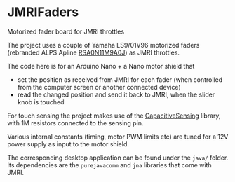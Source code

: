 # JMRIFaders
Motorized fader board for JMRI throttles

The project uses a couple of Yamaha LS9/01V96 motorized faders (rebranded ALPS Apline [RSA0N11M9A0J](https://tech.alpsalpine.com/prod/e/html/potentiometer/slidepotentiometers/rsn1m/rsa0n11m9a0j.html)) as JMRI throttles. 

The code here is for an Arduino Nano + a Nano motor shield that
- set the position as received from JMRI for each fader (when controlled from the computer screen or another connected device)
- read the changed position and send it back to JMRI, when the slider knob is touched

For touch sensing the project makes use of the [CapacitiveSensing](https://playground.arduino.cc/Main/CapacitiveSensor/) library, with 1M resistors connected to the sensing pin.

Various internal constants (timing, motor PWM limits etc) are tuned for a 12V power supply as input to the motor shield.

The corresponding desktop application can be found under the `java/` folder. Its dependencies are the `purejavacomm` and `jna` libraries that come with JMRI.
